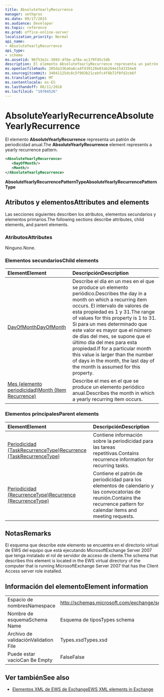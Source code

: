 ```yaml
---
title: AbsoluteYearlyRecurrence
manager: sethgros
ms.date: 09/17/2015
ms.audience: Developer
ms.topic: reference
ms.prod: office-online-server
localization_priority: Normal
api_name:
- AbsoluteYearlyRecurrence
api_type:
- schema
ms.assetid: 96f53e2c-3893-4f6e-a78a-ac179f45c5db
description: El elemento AbsoluteYearlyRecurrence representa un patrón de periodicidad anual.
ms.openlocfilehash: 205da336a6a6ca4fd39120e83ab264e1543354e8
ms.sourcegitcommit: 34041125dc8c5f993b21cebfc4f8b72f0fd2cb6f
ms.translationtype: MT
ms.contentlocale: es-ES
ms.lasthandoff: 06/11/2018
ms.locfileid: "19764526"
---
```

# <a name="absoluteyearlyrecurrence"></a><span data-ttu-id="a2d98-103">AbsoluteYearlyRecurrence</span><span class="sxs-lookup"><span data-stu-id="a2d98-103">AbsoluteYearlyRecurrence</span></span>

<span data-ttu-id="a2d98-104">El elemento **AbsoluteYearlyRecurrence** representa un patrón de periodicidad anual.</span><span class="sxs-lookup"><span data-stu-id="a2d98-104">The **AbsoluteYearlyRecurrence** element represents a yearly recurrence pattern.</span></span> 
  
```xml
<AbsoluteYearlyRecurrence>
   <DayOfMonth/>
   <Month/>
</AbsoluteYearlyRecurrence>
```

 <span data-ttu-id="a2d98-105">**AbsoluteYearlyRecurrencePatternType**</span><span class="sxs-lookup"><span data-stu-id="a2d98-105">**AbsoluteYearlyRecurrencePatternType**</span></span>
## <a name="attributes-and-elements"></a><span data-ttu-id="a2d98-106">Atributos y elementos</span><span class="sxs-lookup"><span data-stu-id="a2d98-106">Attributes and elements</span></span>

<span data-ttu-id="a2d98-107">Las secciones siguientes describen los atributos, elementos secundarios y elementos primarios.</span><span class="sxs-lookup"><span data-stu-id="a2d98-107">The following sections describe attributes, child elements, and parent elements.</span></span>
  
### <a name="attributes"></a><span data-ttu-id="a2d98-108">Atributos</span><span class="sxs-lookup"><span data-stu-id="a2d98-108">Attributes</span></span>

<span data-ttu-id="a2d98-109">Ninguno.</span><span class="sxs-lookup"><span data-stu-id="a2d98-109">None.</span></span>
  
### <a name="child-elements"></a><span data-ttu-id="a2d98-110">Elementos secundarios</span><span class="sxs-lookup"><span data-stu-id="a2d98-110">Child elements</span></span>

|<span data-ttu-id="a2d98-111">**Element**</span><span class="sxs-lookup"><span data-stu-id="a2d98-111">**Element**</span></span>|<span data-ttu-id="a2d98-112">**Descripción**</span><span class="sxs-lookup"><span data-stu-id="a2d98-112">**Description**</span></span>|
|:-----|:-----|
|[<span data-ttu-id="a2d98-113">DayOfMonth</span><span class="sxs-lookup"><span data-stu-id="a2d98-113">DayOfMonth</span></span>](dayofmonth.md) <br/> |<span data-ttu-id="a2d98-114">Describe el día en un mes en el que se produce un elemento periódico.</span><span class="sxs-lookup"><span data-stu-id="a2d98-114">Describes the day in a month on which a recurring item occurs.</span></span> <span data-ttu-id="a2d98-115">El intervalo de valores de esta propiedad es 1 y 31.</span><span class="sxs-lookup"><span data-stu-id="a2d98-115">The range of values for this property is 1 to 31.</span></span> <span data-ttu-id="a2d98-116">Si para un mes determinado que este valor es mayor que el número de días del mes, se supone que el último día del mes para esta propiedad.</span><span class="sxs-lookup"><span data-stu-id="a2d98-116">If for a particular month this value is larger than the number of days in the month, the last day of the month is assumed for this property.</span></span>  <br/> |
|[<span data-ttu-id="a2d98-117">Mes (elemento periodicidad)</span><span class="sxs-lookup"><span data-stu-id="a2d98-117">Month (Item Recurrence)</span></span>](month-item-recurrence.md) <br/> |<span data-ttu-id="a2d98-118">Describe el mes en el que se produce un elemento periódico anual.</span><span class="sxs-lookup"><span data-stu-id="a2d98-118">Describes the month in which a yearly recurring item occurs.</span></span>  <br/> |
   
### <a name="parent-elements"></a><span data-ttu-id="a2d98-119">Elementos principales</span><span class="sxs-lookup"><span data-stu-id="a2d98-119">Parent elements</span></span>

|<span data-ttu-id="a2d98-120">**Element**</span><span class="sxs-lookup"><span data-stu-id="a2d98-120">**Element**</span></span>|<span data-ttu-id="a2d98-121">**Descripción**</span><span class="sxs-lookup"><span data-stu-id="a2d98-121">**Description**</span></span>|
|:-----|:-----|
|[<span data-ttu-id="a2d98-122">Periodicidad (TaskRecurrenceType)</span><span class="sxs-lookup"><span data-stu-id="a2d98-122">Recurrence (TaskRecurrenceType)</span></span>](recurrence-taskrecurrencetype.md) <br/> |<span data-ttu-id="a2d98-123">Contiene información sobre la periodicidad para las tareas repetitivas.</span><span class="sxs-lookup"><span data-stu-id="a2d98-123">Contains recurrence information for recurring tasks.</span></span>  <br/> |
|[<span data-ttu-id="a2d98-124">Periodicidad (RecurrenceType)</span><span class="sxs-lookup"><span data-stu-id="a2d98-124">Recurrence (RecurrenceType)</span></span>](recurrence-recurrencetype.md) <br/> |<span data-ttu-id="a2d98-125">Contiene el patrón de periodicidad para los elementos de calendario y las convocatorias de reunión.</span><span class="sxs-lookup"><span data-stu-id="a2d98-125">Contains the recurrence pattern for calendar items and meeting requests.</span></span>  <br/> |
   
## <a name="remarks"></a><span data-ttu-id="a2d98-126">Notas</span><span class="sxs-lookup"><span data-stu-id="a2d98-126">Remarks</span></span>

<span data-ttu-id="a2d98-127">El esquema que describe este elemento se encuentra en el directorio virtual de EWS del equipo que está ejecutando MicrosoftExchange Server 2007 que tenga instalado el rol de servidor de acceso de cliente.</span><span class="sxs-lookup"><span data-stu-id="a2d98-127">The schema that describes this element is located in the EWS virtual directory of the computer that is running MicrosoftExchange Server 2007 that has the Client Access server role installed.</span></span>
  
## <a name="element-information"></a><span data-ttu-id="a2d98-128">Información del elemento</span><span class="sxs-lookup"><span data-stu-id="a2d98-128">Element information</span></span>

|||
|:-----|:-----|
|<span data-ttu-id="a2d98-129">Espacio de nombres</span><span class="sxs-lookup"><span data-stu-id="a2d98-129">Namespace</span></span>  <br/> |http://schemas.microsoft.com/exchange/services/2006/types  <br/> |
|<span data-ttu-id="a2d98-130">Nombre de esquema</span><span class="sxs-lookup"><span data-stu-id="a2d98-130">Schema Name</span></span>  <br/> |<span data-ttu-id="a2d98-131">Esquema de tipos</span><span class="sxs-lookup"><span data-stu-id="a2d98-131">Types schema</span></span>  <br/> |
|<span data-ttu-id="a2d98-132">Archivo de validación</span><span class="sxs-lookup"><span data-stu-id="a2d98-132">Validation File</span></span>  <br/> |<span data-ttu-id="a2d98-133">Types.xsd</span><span class="sxs-lookup"><span data-stu-id="a2d98-133">Types.xsd</span></span>  <br/> |
|<span data-ttu-id="a2d98-134">Puede estar vacío</span><span class="sxs-lookup"><span data-stu-id="a2d98-134">Can Be Empty</span></span>  <br/> |<span data-ttu-id="a2d98-135">False</span><span class="sxs-lookup"><span data-stu-id="a2d98-135">False</span></span>  <br/> |
   
## <a name="see-also"></a><span data-ttu-id="a2d98-136">Ver también</span><span class="sxs-lookup"><span data-stu-id="a2d98-136">See also</span></span>

- [<span data-ttu-id="a2d98-137">Elementos XML de EWS de Exchange</span><span class="sxs-lookup"><span data-stu-id="a2d98-137">EWS XML elements in Exchange</span></span>](ews-xml-elements-in-exchange.md)

